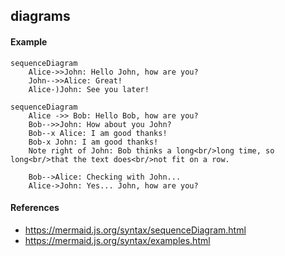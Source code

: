 ## diagrams



#### Example

```mermaid
sequenceDiagram
    Alice->>John: Hello John, how are you?
    John-->>Alice: Great!
    Alice-)John: See you later!
```

```mermaid
sequenceDiagram
    Alice ->> Bob: Hello Bob, how are you?
    Bob-->>John: How about you John?
    Bob--x Alice: I am good thanks!
    Bob-x John: I am good thanks!
    Note right of John: Bob thinks a long<br/>long time, so long<br/>that the text does<br/>not fit on a row.

    Bob-->Alice: Checking with John...
    Alice->John: Yes... John, how are you?
```

#### References

- https://mermaid.js.org/syntax/sequenceDiagram.html
- https://mermaid.js.org/syntax/examples.html
